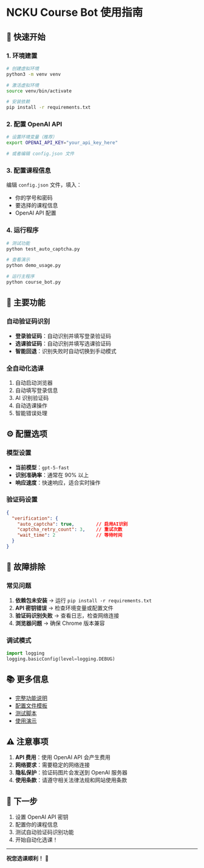 # NCKU Course Bot 使用指南

## 🚀 快速开始

### 1. 环境建置
```bash
# 创建虚拟环境
python3 -m venv venv

# 激活虚拟环境
source venv/bin/activate

# 安装依赖
pip install -r requirements.txt
```

### 2. 配置 OpenAI API
```bash
# 设置环境变量（推荐）
export OPENAI_API_KEY="your_api_key_here"

# 或者编辑 config.json 文件
```

### 3. 配置课程信息
编辑 `config.json` 文件，填入：
- 你的学号和密码
- 要选择的课程信息
- OpenAI API 配置

### 4. 运行程序
```bash
# 测试功能
python test_auto_captcha.py

# 查看演示
python demo_usage.py

# 运行主程序
python course_bot.py
```

## 🤖 主要功能

### 自动验证码识别
- **登录验证码**：自动识别并填写登录验证码
- **选课验证码**：自动识别并填写选课验证码
- **智能回退**：识别失败时自动切换到手动模式

### 全自动化选课
1. 自动启动浏览器
2. 自动填写登录信息
3. AI 识别验证码
4. 自动选课操作
5. 智能错误处理

## ⚙️ 配置选项

### 模型设置
- **当前模型**：`gpt-5-fast`
- **识别准确率**：通常在 90% 以上
- **响应速度**：快速响应，适合实时操作

### 验证码设置
```json
{
  "verification": {
    "auto_captcha": true,        // 启用AI识别
    "captcha_retry_count": 3,    // 重试次数
    "wait_time": 2               // 等待时间
  }
}
```

## 🔧 故障排除

### 常见问题
1. **依赖包未安装** → 运行 `pip install -r requirements.txt`
2. **API 密钥错误** → 检查环境变量或配置文件
3. **验证码识别失败** → 查看日志，检查网络连接
4. **浏览器问题** → 确保 Chrome 版本兼容

### 调试模式
```python
import logging
logging.basicConfig(level=logging.DEBUG)
```

## 📚 更多信息

- [完整功能说明](AUTO_CAPTCHA_README.md)
- [配置文件模板](config_example.json)
- [测试脚本](test_auto_captcha.py)
- [使用演示](demo_usage.py)

## ⚠️ 注意事项

1. **API 费用**：使用 OpenAI API 会产生费用
2. **网络要求**：需要稳定的网络连接
3. **隐私保护**：验证码图片会发送到 OpenAI 服务器
4. **使用条款**：请遵守相关法律法规和网站使用条款

## 🎯 下一步

1. 设置 OpenAI API 密钥
2. 配置你的课程信息
3. 测试自动验证码识别功能
4. 开始自动化选课！

---

**祝您选课顺利！** 🎉
